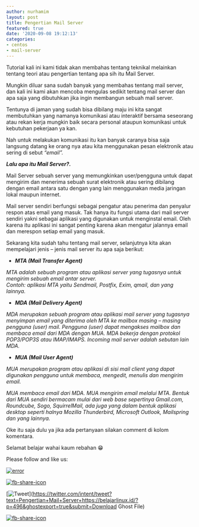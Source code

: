 ```yaml
---
author: nurhamim
layout: post
title: Pengertian Mail Server
featured: true
date: '2020-09-08 19:12:13'
categories:
- centos
- mail-server
---
```


Tutorial kali ini kami tidak akan membahas tentang teknikal melainkan tentang teori atau pengertian tentang apa sih itu Mail Server.

Mungkin diluar sana sudah banyak yang membahas tentang mail server, dan kali ini kami akan mencoba mengulas sedikit tentang mail server dan apa saja yang dibutuhkan jika ingin membangun sebuah mail server.

Tentunya di jaman yang sudah bisa dibilang maju ini kita sangat membutuhkan yang namanya komunikasi atau interaktif bersama seseorang atau rekan kerja mungkin baik secara personal ataupun komunikasi untuk kebutuhan pekerjaan ya kan.

Nah untuk melakukan komunikasi itu kan banyak caranya bisa saja langsung datang ke orang nya atau kita menggunakan pesan elektronik atau sering di sebut _“email”._

**_Lalu apa itu Mail Server?._**

Mail Server sebuah server yang memungkinkan user/pengguna untuk dapat mengirim dan menerima sebuah surat elektronik atau sering dibilang dengan email antara satu dengan yang lain menggunakan media jaringan lokal maupun internet.

Mail server sendiri berfungsi sebagai pengatur atau penerima dan penyalur respon atas email yang masuk. Tak hanya itu fungsi utama dari mail server sendiri yakni sebagai aplikasi yang digunakan untuk menginstal email. Oleh karena itu aplikasi ini sangat penting karena akan mengatur jalannya email dan merespon setiap email yang masuk.

Sekarang kita sudah tahu tentang mail server, selanjutnya kita akan mempelajari jenis – jenis mail server itu apa saja berikut:

- **_MTA (Mail Transfer Agent)_**  
  
_MTA adalah sebuah program atau aplikasi server yang tugasnya untuk mengirim sebuah email antar server._  
_Contoh: aplikasi MTA yaitu Sendmail, Postfix, Exim, qmail, dan yang lainnya._  
- _**MDA (Mail Delivery Agent)**_  
  
_MDA merupakan sebuah program atau aplikasi mail server yang tugasnya menyimpan email yang diterima oleh MTA ke mailbox masing – masing pengguna (user) mail._ _Pengguna (user) dapat mengakses mailbox dan membaca email dari MDA dengan MUA. MDA bekerja dengan protokol POP3/POP3S atau IMAP/IMAPS. Incoming mail server adalah sebutan lain MDA._  
- _**MUA (Mail User Agent)**_  
  
_MUA merupakan program atau aplikasi di sisi mail client yang dapat digunakan pengguna untuk membaca, mengedit, menulis dan mengirim email._  
  
_MUA membaca email dari MDA. MUA mengirim email melalui MTA. Bentuk dari MUA sendiri bermacam mulai dari web base sepertinya Gmail.com, Roundcube, Sogo, SquirrelMail, ada juga yang dalam bentuk aplikasi desktop seperti halnya Mozilla Thunderbird, Microsoft Outlook, Mailspring dan yang lainnya._

Oke itu saja dulu ya jika ada pertanyaan silakan comment di kolom komentara.   
  
Selamat belajar wahai kaum rebahan 😁

Please follow and like us:

[![error](/wp-content/plugins/ultimate-social-media-icons/images/follow_subscribe.png)](https://api.follow.it/widgets/icon/VHc3d1lpVGdwRnE5QnV0eERCNUx5RCtvTTVoUkNYS3NNRmd5eVhlQW9tNXRHS3VTbGh6Y0NybkRJRS8zSGpjRDVZb1ZGMlNTSEpJYUpuZzZqNzdnd3VSN3dwM2VlQTF6ejJEaGV5UGRUbnlEcHFNd3luYTV4ZTZtUGowVWI2Q2x8M2kzdnBEeUIrUk5xOFI5TXZ3cHF3bFNQRkRJSGhUNGdrRFd0TlNtdE1OWT0=/OA==/)

[![fb-share-icon](/wp-content/plugins/ultimate-social-media-icons/images/visit_icons/fbshare_bck.png "Facebook Share")](https://www.facebook.com/sharer/sharer.php?u=https%3A%2F%2Fbelajarlinux.id%2F%3Fp%3D496%26ghostexport%3Dtrue%26submit%3DDownload+Ghost+File)

[![Tweet](/wp-content/plugins/ultimate-social-media-icons/images/visit_icons/en_US_Tweet.svg "Tweet")](https://twitter.com/intent/tweet?text=Pengertian+Mail+Server+https://belajarlinux.id/?p=496&ghostexport=true&submit=Download Ghost File)

[![fb-share-icon](/wp-content/plugins/ultimate-social-media-icons/images/share_icons/Pinterest_Save/en_US_save.svg "Pin Share")](#)

<!--kg-card-end: html-->